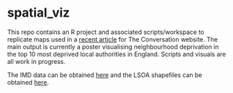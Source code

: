 # spatial_viz

This repo contains an R project and associated scripts/workspace to replicate maps used in a [recent article](https://theconversation.com/even-the-most-beautiful-maps-can-be-misleading-126474) for The Conversation website. The main output is currently a poster visualising neighbourhood deprivation in the top 10 most deprived local authorities in England. Scripts and visuals are all work in progress.

The IMD data can be obtained [here](https://assets.publishing.service.gov.uk/government/uploads/system/uploads/attachment_data/file/840424/File_7_-_All_IoD2019_Scores__Ranks__Deciles_and_Population_Denominators_1.csv) and the LSOA shapefiles can be obtained [here](https://opendata.arcgis.com/datasets/da831f80764346889837c72508f046fa_3.zip?outSR=%7B%22latestWkid%22%3A27700%2C%22wkid%22%3A27700%7D).
